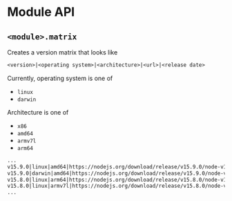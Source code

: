 # Module API

## `<module>.matrix`

Creates a version matrix that looks like

```txt
<version>|<operating system>|<architecture>|<url>|<release date>
```

Currently, operating system is one of

- `linux`
- `darwin`

Architecture is one of

- `x86`
- `amd64`
- `armv7l`
- `arm64`

```txt
...
v15.9.0|linux|amd64|https://nodejs.org/download/release/v15.9.0/node-v15.9.0-linux-x64.tar.gz|(Released 2021-02-18)
v15.9.0|darwin|amd64|https://nodejs.org/download/release/v15.9.0/node-v15.9.0-darwin-x64.tar.gz|(Released 2021-02-18)
v15.8.0|linux|arm64|https://nodejs.org/download/release/v15.8.0/node-v15.8.0-linux-arm64.tar.gz|(Released 2021-02-02)
v15.8.0|linux|armv7l|https://nodejs.org/download/release/v15.8.0/node-v15.8.0-linux-armv7l.tar.gz|(Released 2021-02-02)
...
```
